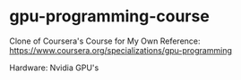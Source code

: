 # gpu-programming-course

Clone of Coursera's Course for My Own Reference: https://www.coursera.org/specializations/gpu-programming

Hardware: Nvidia GPU's
